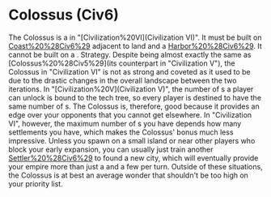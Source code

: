 # Colossus (Civ6)

The Colossus is a in "[Civilization%20VI](Civilization VI)". It must be built on [Coast%20%28Civ6%29](Coast) adjacent to land and a [Harbor%20%28Civ6%29](Harbor). It cannot be built on a .
Strategy.
Despite being almost exactly the same as [Colossus%20%28Civ5%29](its counterpart in "Civilization V"), the Colossus in "Civilization VI" is not as strong and coveted as it used to be due to the drastic changes in the overall landscape between the two iterations. In "[Civilization%20V](Civilization V)", the number of s a player can unlock is bound to the tech tree, so every player is destined to have the same number of s. The Colossus is, therefore, good because it provides an edge over your opponents that you cannot get elsewhere. In "Civilization VI", however, the maximum number of s you have depends how many settlements you have, which makes the Colossus' bonus much less impressive. Unless you spawn on a small island or near other players who block your early expansion, you can usually just train another [Settler%20%28Civ6%29](Settler) to found a new city, which will eventually provide your empire more than just a and a few per turn. Outside of these situations, the Colossus is at best an average wonder that shouldn't be too high on your priority list.